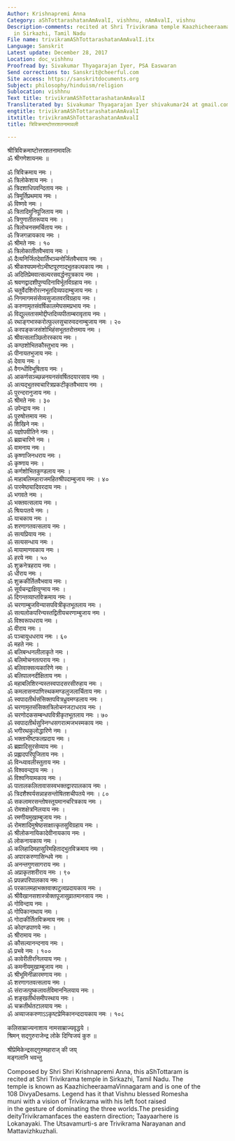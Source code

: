 ```yaml
---
Author: Krishnapremi Anna
Category: aShTottarashatanAmAvalI, vishhnu, nAmAvalI, vishnu
Description-comments: recited at Shri Trivikrama temple KaazhicheeraamaVinnagaram
  in Sirkazhi, Tamil Nadu
File name: trivikramAShTottarashatanAmAvalI.itx
Language: Sanskrit
Latest update: December 28, 2017
Location: doc_vishhnu
Proofread by: Sivakumar Thyagarajan Iyer, PSA Easwaran
Send corrections to: Sanskrit@cheerful.com
Site access: https://sanskritdocuments.org
Subject: philosophy/hinduism/religion
Sublocation: vishhnu
Text title: trivikramAShTottarashatanAmAvalI
Transliterated by: Sivakumar Thyagarajan Iyer shivakumar24 at gmail.com
engtitle: trivikramAShTottarashatanAmAvalI
itxtitle: trivikramAShTottarashatanAmAvalI
title: त्रिविक्रमाष्टोत्तरशतनामावली

---
```

  
 श्रीत्रिविक्रमाष्टोत्तरशतनामावलिः   
ॐ श्रीगणेशायनमः ॥  
  
ॐ त्रिविक्रमाय नमः ।  
ॐ त्रिलोकेशाय नमः ।  
ॐ त्रिदशाधिपवन्दिताय नमः ।  
ॐ त्रिमूर्तिप्रथमाय नमः ।  
ॐ विष्णवे नमः ।  
ॐ त्रितादिमुनिपूजिताय नमः ।  
ॐ त्रिगुणातीतरूपाय नमः ।  
ॐ त्रिलोचनसमर्चिताय नमः ।  
ॐ त्रिजगन्नायकाय नमः ।  
ॐ श्रीमते नमः । १०  
ॐ त्रिलोकातीतवैभवाय नमः ।  
ॐ दैत्यनिर्जितदेवार्तिभञ्चनोर्जितवैभवाय नमः ।  
ॐ श्रीकश्यपमनोऽभीष्टपूरणाद्भुतकल्पकाय नमः ।  
ॐ अदितिप्रेमवात्सल्यरसवर्द्धनपुत्रकाय नमः ।  
ॐ श्रवणद्वादशीपुण्यदिनाविर्भूतविग्रहाय नमः ।  
ॐ चतुर्वेदशिरोरत्नभूतदिव्यपदाम्बुजाय नमः ।  
ॐ निगमागमसंसेव्यसुजातवरविग्रहाय नमः ।  
ॐ करुणामृतसंवर्षिकालमेघसमप्रभाय नमः ।  
ॐ विद्युल्लतासमोद्दीप्तदिव्यपीताम्बरावृताय नमः ।  
ॐ रथाङ्गभास्करोत्फुल्लसुचारुवदनाम्बुजाय नमः । २०  
ॐ करपङ्कजसंशोभिहंसभूततरोत्तमाय नमः ।  
ॐ श्रीवत्सलाञ्छितोरस्काय नमः ।  
ॐ कण्ठशोभितकौस्तुभाय नमः ।  
ॐ पीनायतभुजाय नमः ।  
ॐ देवाय नमः ।  
ॐ वैगन्धीविभूषिताय नमः ।  
ॐ आकर्णसञ्च्छन्ननयनसंवर्षितदयारसाय नमः ।  
ॐ अत्यद्भुतस्वचारित्रप्रकटीकृतवैभवाय नमः ।  
ॐ पुरन्दरानुजाय नमः ।  
ॐ श्रीमते नमः । ३०  
ॐ उपेन्द्राय नमः ।  
ॐ पुरुषोत्तमाय नमः ।  
ॐ शिखिने नमः ।  
ॐ यज्ञोपवीतिने नमः ।  
ॐ ब्रह्मचारिणे नमः ।  
ॐ वामनाय नमः ।  
ॐ कृष्णाजिनधराय नमः ।  
ॐ कृष्णाय नमः ।  
ॐ कर्णशोभितकुण्डलाय नमः ।  
ॐ माहाबलिमहाराजमहितश्रीपदाम्बुजाय नमः । ४०   
ॐ पारमेष्ठ्यादिवरदाय नमः ।  
ॐ भगवते नमः ।  
ॐ भक्तवत्सलाय नमः ।  
ॐ श्रियःपतये नमः ।  
ॐ याचकाय नमः ।  
ॐ शरणागतवत्सलाय नमः ।  
ॐ सत्यप्रियाय नमः ।  
ॐ सत्यसन्धाय नमः ।  
ॐ मायामाणवकाय नमः ।  
ॐ हरये नमः । ५०  
ॐ शुक्रनेत्रहराय नमः ।  
ॐ धीराय नमः ।  
ॐ शुक्रकीर्तितवैभवाय नमः ।  
ॐ सूर्यचन्द्राक्षियुग्माय नमः ।  
ॐ दिगन्तव्याप्तविक्रमाय नमः ।  
ॐ चरणाम्बुजविन्यासपवित्रीकृतभूतलाय नमः ।  
ॐ सत्यलोकपरिन्यस्तद्वितीयचरणाम्बुजाय नमः ।  
ॐ विश्वरूपधराय नमः ।  
ॐ वीराय नमः ।  
ॐ पञ्चायुधधराय नमः । ६०  
ॐ महते नमः ।  
ॐ बलिबन्धनलीलाकृते नमः ।  
ॐ बलिमोचनतत्पराय नमः ।  
ॐ बलिवाक्सत्यकारिणे नमः ।  
ॐ बलिपालनदीक्षिताय नमः ।  
ॐ महाबलिशिरन्यस्तस्वपादसरसीरुहाय नमः ।  
ॐ कमलासनपाणिस्थकमण्डलुजलार्चिताय नमः ।  
ॐ स्वपादतीर्थसंसिक्तपवित्रध्रुवमण्डलाय नमः ।  
ॐ चरणामृतसंसिक्तत्रिलोचनजटाधराय नमः ।  
ॐ चरणोदकसम्बन्धपवित्रीकृतभूतलाय नमः । ७०  
ॐ स्वपादतीर्थसुस्निग्धसगरात्मजभस्मकाय नमः ।  
ॐ भगीरथकुलोद्धारिणे नमः ।  
ॐ भक्ताभीष्टफलप्रदाय नमः ।  
ॐ ब्रह्मादिसुरसेव्याय नमः ।  
ॐ प्रह्लादपरिपूजिताय नमः ।  
ॐ विन्ध्यावलीस्तुताय नमः ।  
ॐ विश्ववन्द्याय नमः ।  
ॐ विश्वनियामकाय नमः ।  
ॐ पातालकलितावासस्वभक्तद्वारपालकाय नमः ।  
ॐ त्रिदशैश्वर्यसन्नाहसन्तोषितशचीपतये नमः । ८०  
ॐ सकलामरसन्तोषस्तूयमानचरित्रकाय नमः ।  
ॐ रोमशक्षेत्रनिलयाय नमः ।  
ॐ रमणीयमुखाम्बुजाय नमः ।  
ॐ रोमशादिमुश्रेष्ठसाक्षात्कृतसुविग्रहाय नमः ।  
ॐ श्रीलोकनायिकादेवीनायकाय नमः ।  
ॐ लोकनायकाय नमः ।  
ॐ कलिहादिमहासुरिमहिताद्भुतविक्रमाय नमः ।  
ॐ अपारकरुणासिन्धवे नमः ।  
ॐ अनन्तगुणसागराय नमः ।  
ॐ अप्राकृतशरीराय नमः । ९०  
ॐ प्रपन्नपरिपालकाय नमः ।  
ॐ परकालमहाभक्तवाक्पटुत्वप्रदायकाय नमः ।  
ॐ श्रीवैखानसशास्त्रोक्तपूजासुव्रातमानसाय नमः ।  
ॐ गोविन्दाय नमः ।  
ॐ गोपिकानाथाय नमः ।  
ॐ गोदाकीर्तितविक्रमाय नमः ।  
ॐ कोदण्डपाणये नमः ।  
ॐ श्रीरामाय नमः ।  
ॐ कौसल्यानन्दनाय नमः ।  
ॐ प्रभवे नमः । १००  
ॐ कावेरीतीरनिलयाय नमः ।  
ॐ कमनीयमुखाम्बुजाय नमः ।  
ॐ श्रीभूमिनीळारमणाय नमः ।  
ॐ शरणागतवत्सलाय नमः ।  
ॐ संराजत्पुष्कलावर्तविमाननिलयाय नमः ।  
ॐ शङ्खतीर्थसमीपस्थाय नमः ।  
ॐ चक्रतीर्थतटालयाय नमः ।  
ॐ अव्याजकरुणाऽऽकृष्टप्रेमिकानन्ददायकाय नमः । १०८  
  
कलिसाम्राज्यनाशाय नामसाम्राज्यवृद्धये ।  
श्रिमन् सद्गुरुराजेन्द्र लोके दिग्विजयं कुरु ॥  
  
श्रीप्रेमिकेन्द्रसद्गुरुमहाराज् की जय्  
मङ्गलानि भवन्तु  
  
  
Composed by Shri Shri Krishnapremi Anna, this aShTottaram is  
recited at Shri Trivikrama temple in Sirkazhi, Tamil Nadu. The  
temple is known as KaazhicheeraamaVinnagaram and is one of the  
108 DivyaDesams.   Legend has it that Vishnu blessed Romesha  
muni with a vision of Trivikrama with his left foot raised  
in the gesture of dominating the three worlds.The presiding  
deityTrivikramanfaces the eastern direction; Taayaarhere is  
Lokanayaki. The Utsavamurti-s are Trivikrama Narayanan and  
Mattavizhkuzhali.  
  
